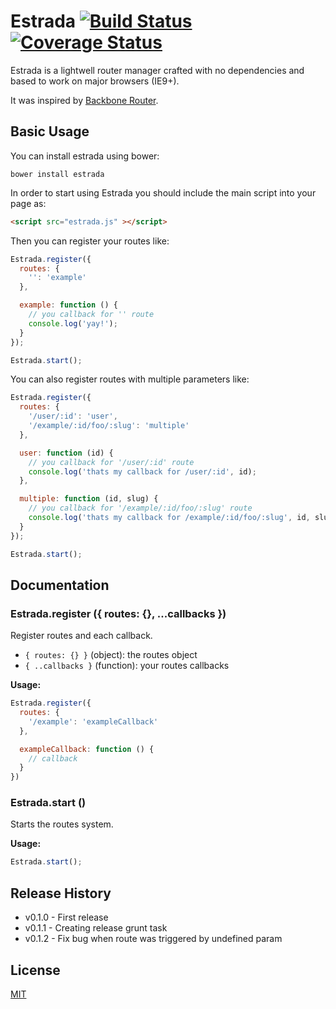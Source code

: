 # Estrada [![Build Status](https://travis-ci.org/weslleyaraujo/estrada.svg?branch=master)](https://travis-ci.org/weslleyaraujo/estrada) [![Coverage Status](https://coveralls.io/repos/weslleyaraujo/estrada/badge.svg?branch=master)](https://coveralls.io/r/weslleyaraujo/estrada)

Estrada is a lightwell router manager crafted with no dependencies and based to work on major browsers (IE9+).

It was inspired by [Backbone Router](http://backbonejs.org/#Router).

## Basic Usage

You can install estrada using bower:

```
bower install estrada
```

In order to start using Estrada you should include the main script into your page as:

```html
<script src="estrada.js" ></script>
```

Then you can register your routes like:

```javascript
Estrada.register({
  routes: {
    '': 'example'
  },

  example: function () {
    // you callback for '' route
    console.log('yay!');
  }
});

Estrada.start();
```

You can also register routes with multiple parameters like:

```javascript
Estrada.register({
  routes: {
    '/user/:id': 'user',
    '/example/:id/foo/:slug': 'multiple'
  },

  user: function (id) {
    // you callback for '/user/:id' route
    console.log('thats my callback for /user/:id', id);
  },

  multiple: function (id, slug) {
    // you callback for '/example/:id/foo/:slug' route
    console.log('thats my callback for /example/:id/foo/:slug', id, slug);
  }
});

Estrada.start();
```

## Documentation

### Estrada.register ({ routes: {}, ...callbacks })
Register routes and each callback.

- `{ routes: {} }` (object): the routes object
- `{ ..callbacks }` (function): your routes callbacks

__Usage:__

```javascript
Estrada.register({
  routes: {
    '/example': 'exampleCallback'
  },

  exampleCallback: function () {
    // callback
  }
})
```

### Estrada.start ()
Starts the routes system.

__Usage:__

```javascript
Estrada.start();
```

## Release History

* v0.1.0 - First release
* v0.1.1 - Creating release grunt task
* v0.1.2 - Fix bug when route was triggered by undefined param

## License

[MIT](http://example.com)

